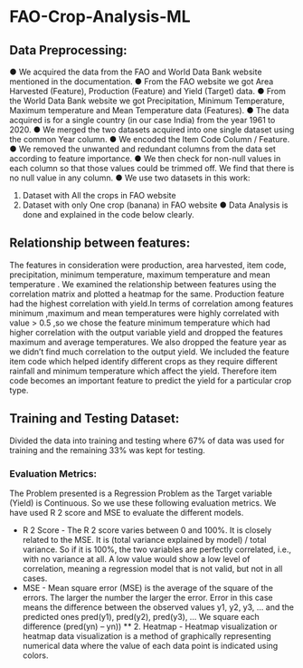 # FAO-Crop-Analysis-ML

## Data Preprocessing:
● We acquired the data from the FAO and World Data Bank website
mentioned in the documentation.
● From the FAO website we got Area Harvested (Feature), Production
(Feature) and Yield (Target) data.
● From the World Data Bank website we got Precipitation, Minimum
Temperature, Maximum temperature and Mean Temperature data
(Features).
● The data acquired is for a single country (in our case India) from the
year 1961 to 2020.
● We merged the two datasets acquired into one single dataset using
the common Year column.
● We encoded the Item Code Column / Feature.
● We removed the unwanted and redundant columns from the data set
according to feature importance.
● We then check for non-null values in each column so that those values
could be trimmed off. We find that there is no null value in any column.
● We use two datasets in this work:
1. Dataset with All the crops in FAO website
2. Dataset with only One crop (banana) in FAO website
● Data Analysis is done and explained in the code below clearly.

## Relationship between features:
The features in consideration were production, area harvested, item code,
precipitation, minimum temperature, maximum temperature and mean
temperature . We examined the relationship between features using the
correlation matrix and plotted a heatmap for the same. Production feature had
the highest correlation with yield.In terms of correlation among features minimum
,maximum and mean temperatures were highly correlated with value > 0.5 ,so we
chose the feature minimum temperature which had higher correlation with the
output variable yield and dropped the features maximum and average
temperatures. We also dropped the feature year as we didn’t find much
correlation to the output yield.
We included the feature item code which helped identify different crops as they
require different rainfall and minimum temperature which affect the yield.
Therefore item code becomes an important feature to predict the yield for a
particular crop type.

## Training and Testing Dataset:
Divided the data into training and testing where 67% of data was used for
training and the remaining 33% was kept for testing.
### Evaluation Metrics:
The Problem presented is a Regression Problem as the Target variable
(Yield) is Continuous. So we use these following evaluation metrics.
We have used R 2 score and MSE to evaluate the different models.
- R 2 Score - The R 2 score varies between 0 and 100%. It is closely related to the
MSE. It is (total variance explained by model) / total variance. So if it is 100%, the
two variables are perfectly correlated, i.e., with no variance at all. A low value
would show a low level of correlation, meaning a regression model that is not
valid, but not in all cases.
- MSE - Mean square error (MSE) is the average of the square of the errors. The
larger the number the larger the error. Error in this case means the difference
between the observed values y1, y2, y3, … and the predicted ones pred(y1),
pred(y2), pred(y3), … We square each difference (pred(yn) – yn)) ** 2.
Heatmap - Heatmap visualization or heatmap data visualization is a method of
graphically representing numerical data where the value of each data point is
indicated using colors.
